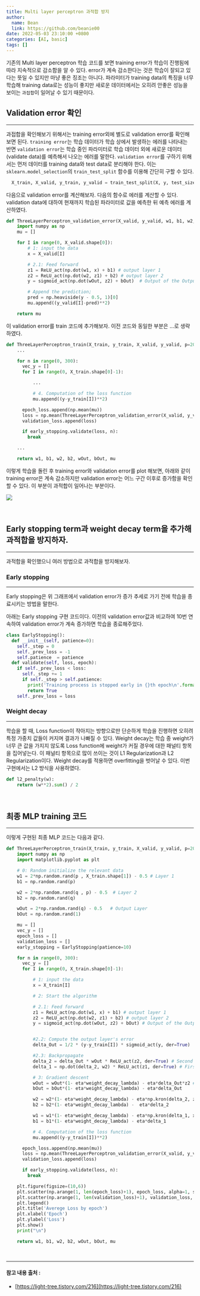```yaml
---
title: Multi layer perceptron 과적합 방지
author:
  name: Bean
  link: https://github.com/beanie00
date: 2022-05-03 23:10:00 +0800
categories: [AI, basic]
tags: []
---
```


기존의 Multi layer perceptron 학습 코드를 보면 training error가 학습이 진행됨에 따라 지속적으로 감소함을 알 수 있다. error가 계속 감소한다는 것은 학습이 잘되고 있다는 뜻일 수 있지만 마냥 좋은 징조는 아니다. 파라미터가 training data의 특징을 너무 학습해 training data로는 성능이 좋지만 새로운 데이터에서는 오히려 안좋은 성능을 보이는 `과접합`이 일어날 수 있기 때문이다.

## Validation error 확인
---

과접합을 확인해보기 위해서는 training error외에 별도로 validation error를 확인해보면 된다. `training error`는 학습 데이터가 학습 상에서 발생하는 에러를 나타내는 반면 `validation error`는 학습 중인 파라미터로 학습 데이터 외에 새로운 데이터(validate data)를 예측해서 나오는 에러를 말한다. `validation error`를 구하기 위해서는 먼저 데이터를 training data와 test data로 분리해야 한다. 이는 `sklearn.model_selection`의 `train_test_split` 함수를 이용해 간단히 구할 수 있다.

```python
  X_train, X_valid, y_train, y_valid = train_test_split(X, y, test_size =0.2)
```

다음으로 validation error를 계산해보자. 다음의 함수로 에러를 계산할 수 있다. validation data에 대하여 현재까지 학습된 파라미터로 값을 예측한 뒤 예측 에러를 계산하였다.

```python
def ThreeLayerPerceptron_validation_error(X_valid, y_valid, w1, b1, w2, b2, wOut, bOut):
    import numpy as np
    mu = []

    for I in range(0, X_valid.shape[0]):
        # 1: input the data
        x = X_valid[I]

        # 2.1: Feed forward
        z1 = ReLU_act(np.dot(w1, x) + b1) # output layer 1
        z2 = ReLU_act(np.dot(w2, z1) + b2) # output layer 2
        y = sigmoid_act(np.dot(wOut, z2) + bOut)  # Output of the Output layer

        # Append the prediction;
        pred = np.heaviside(y - 0.5, 1)[0]
        mu.append((y_valid[I]-pred)**2)

    return mu
```

이 validation error를 train 코드에 추가해보자. 이전 코드와 동일한 부분은 ...로 생략하였다.

```python
def ThreeLayerPerceptron_train(X_train, y_train, X_valid, y_valid, p=20, q=10, eta=1e-3):
    ...

    for n in range(0, 300):
      vec_y = []
      for I in range(0, X_train.shape[0]-1):

          ...

          # 4. Computation of the loss function
          mu.append((y-y_train[I])**2)

      epoch_loss.append(np.mean(mu))
      loss = np.mean(ThreeLayerPerceptron_validation_error(X_valid, y_valid, w1, b1, w2, b2, wOut, bOut))
      validation_loss.append(loss)

      if early_stopping.validate(loss, n):
        break

    ...

    return w1, b1, w2, b2, wOut, bOut, mu
```

이렇게 학습을 돌린 후 training error와 validation error를 plot 해보면, 아래와 같이 training error은 계속 감소하지만 validation error는 어느 구간 이후로 증가함을 확인할 수 있다. 이 부분이 과적합이 일어나는 부분이다.

<div style="text-align: left">
   <img src="/assets/img/post_images/overfitting1.png" />
</div>

&nbsp;

## Early stopping term과 weight decay term을 추가해 과적합을 방지하자.
---
과적합을 확인했으니 여러 방법으로 과적합을 방지해보자.

### Early stopping
---
Early stopping은 위 그래프에서 validation error가 증가 추세로 가기 전에 학습을 종료시키는 방법을 말한다.

아래는 Early stopping 구현 코드이다. 이전의 validation error값과 비교하여 10번 연속하여 validation error가 계속 증가하면 학습을 종료해주었다.

```python
class EarlyStopping():
  def __init__(self, patience=0):
    self._step = 0
    self._prev_loss = -1
    self.patience  = patience
  def validate(self, loss, epoch):
    if self._prev_loss < loss:
      self._step += 1
      if self._step > self.patience:
        print('Training process is stopped early in {}th epoch\n'.format(epoch))
        return True
    self._prev_loss = loss
```

### Weight decay
---

학습을 할 때, Loss function이 작아지는 방향으로만 단순하게 학습을 진행하면 오히려 특정 가중치 값들이 커지며 결과가 나빠질 수 있다. Weight decay는 학습 중 weight가 너무 큰 값을 가지지 않도록 Loss function에 weight가 커질 경우에 대한 패널티 항목을 집어넣는다. 이 패널티 항목으로 많이 쓰이는 것이 L1 Regularization과 L2 Regularization이다. Weight decay를 적용하면 overfitting을 벗어날 수 있다. 이번 구현에서는 L2 방식을 사용하였다.

```python
def l2_penalty(w):
    return (w**2).sum() / 2
```

&nbsp;
## 최종 MLP training 코드
---

이렇게 구현된 최종 MLP 코드는 다음과 같다.


```python
def ThreeLayerPerceptron_train(X_train, y_train, X_valid, y_valid, p=20, q=10, eta=1e-3, weight_decay_lambda=0.1):
    import numpy as np
    import matplotlib.pyplot as plt

    # 0: Random initialize the relevant data
    w1 = 2*np.random.rand(p , X_train.shape[1]) - 0.5 # Layer 1
    b1 = np.random.rand(p)

    w2 = 2*np.random.rand(q , p) - 0.5  # Layer 2
    b2 = np.random.rand(q)

    wOut = 2*np.random.rand(q) - 0.5   # Output Layer
    bOut = np.random.rand(1)

    mu = []
    vec_y = []
    epoch_loss = []
    validation_loss = []
    early_stopping = EarlyStopping(patience=10)

    for n in range(0, 300):
      vec_y = []
      for I in range(0, X_train.shape[0]-1):

          # 1: input the data
          x = X_train[I]

          # 2: Start the algorithm

          # 2.1: Feed forward
          z1 = ReLU_act(np.dot(w1, x) + b1) # output layer 1
          z2 = ReLU_act(np.dot(w2, z1) + b2) # output layer 2
          y = sigmoid_act(np.dot(wOut, z2) + bOut) # Output of the Output layer


          #2.2: Compute the output layer's error
          delta_Out = 1/2 * (y-y_train[I]) * sigmoid_act(y, der=True)

          #2.3: Backpropagate
          delta_2 = delta_Out * wOut * ReLU_act(z2, der=True) # Second Layer Error
          delta_1 = np.dot(delta_2, w2) * ReLU_act(z1, der=True) # First Layer Error

          # 3: Gradient descent
          wOut = wOut*(1- eta*weight_decay_lambda) - eta*delta_Out*z2 # Outer Layer
          bOut = bOut*(1- eta*weight_decay_lambda) - eta*delta_Out

          w2 = w2*(1- eta*weight_decay_lambda) - eta*np.kron(delta_2, z1).reshape(q,p) # Hidden Layer 2
          b2 = b2*(1- eta*weight_decay_lambda) -  eta*delta_2

          w1 = w1*(1- eta*weight_decay_lambda) - eta*np.kron(delta_1, x).reshape(p, x.shape[0])
          b1 = b1*(1- eta*weight_decay_lambda) - eta*delta_1

          # 4. Computation of the loss function
          mu.append((y-y_train[I])**2)

      epoch_loss.append(np.mean(mu))
      loss = np.mean(ThreeLayerPerceptron_validation_error(X_valid, y_valid, w1, b1, w2, b2, wOut, bOut))
      validation_loss.append(loss)

      if early_stopping.validate(loss, n):
        break

    plt.figure(figsize=(10,6))
    plt.scatter(np.arange(1, len(epoch_loss)+1), epoch_loss, alpha=1, s=10, label='training error')
    plt.scatter(np.arange(1, len(validation_loss)+1), validation_loss, alpha=1, s=10, label='validation error')
    plt.legend()
    plt.title('Averege Loss by epoch')
    plt.xlabel('Epoch')
    plt.ylabel('Loss')
    plt.show()
    print("\n")

    return w1, b1, w2, b2, wOut, bOut, mu
```

&nbsp;

***

#### 참고 내용 출처 :
* [https://light-tree.tistory.com/216](https://light-tree.tistory.com/216)